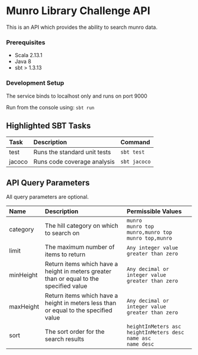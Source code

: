# Munro Library Challenge API
This is an API which provides the ability to search munro data.

### Prerequisites
- Scala 2.13.1
- Java 8
- sbt > 1.3.13

### Development Setup
The service binds to localhost only and runs on port 9000

Run from the console using: `sbt run`

## Highlighted SBT Tasks
Task | Description | Command
:-------|:------------|:-----
test | Runs the standard unit tests | ```sbt test```
jacoco | Runs code coverage analysis | ```sbt jacoco```

## API Query Parameters
All query parameters are optional.

Name | Description | Permissible Values
:-------|:------------|:---------------
category | The hill category on which to search on | ```munro```<br />```munro top```<br />```munro,munro top```<br />```munro top,munro```
limit | The maximum number of items to return | ```Any integer value greater than zero```
minHeight | Return items which have a height in meters greater than or equal to the specified value | ```Any decimal or integer value greater than zero```
maxHeight | Return items which have a height in meters less than or equal to the specified value | ```Any decimal or integer value greater than zero```
sort | The sort order for the search results | ```heightInMeters asc```<br />```heightInMeters desc```<br />```name asc```<br />```name desc```
